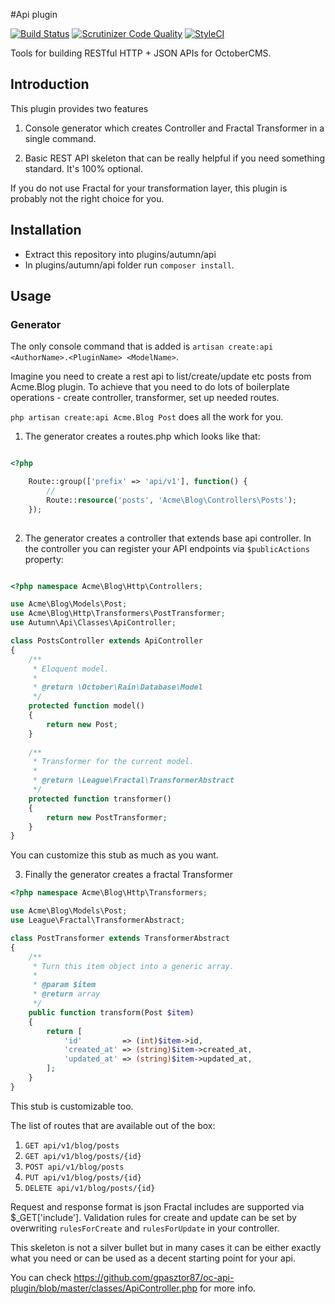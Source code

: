 #Api plugin

[![Build Status](https://scrutinizer-ci.com/g/gpasztor87/oc-api-plugin/badges/build.png?b=master)](https://scrutinizer-ci.com/g/gpasztor87/oc-api-plugin/build-status/master)
[![Scrutinizer Code Quality](https://scrutinizer-ci.com/g/gpasztor87/oc-api-plugin/badges/quality-score.png?b=master)](https://scrutinizer-ci.com/g/gpasztor87/oc-api-plugin/?branch=master)
[![StyleCI](https://styleci.io/repos/50492303/shield)](https://styleci.io/repos/50492303)

Tools for building RESTful HTTP + JSON APIs for OctoberCMS.

## Introduction

This plugin provides two features

1. Console generator which creates Controller and Fractal Transformer in a single command.

2. Basic REST API skeleton that can be really helpful if you need something standard. It's 100% optional.

If you do not use Fractal for your transformation layer, this plugin is probably not the right choice for you.

## Installation

* Extract this repository into plugins/autumn/api
* In plugins/autumn/api folder run `composer install`.

## Usage

### Generator

The only console command that is added is ```artisan create:api <AuthorName>.<PluginName> <ModelName>```.

Imagine you need to create a rest api to list/create/update etc posts from Acme.Blog plugin. 
To achieve that you need to do lots of boilerplate operations - create controller, transformer, set up needed routes.

```php artisan create:api Acme.Blog Post``` does all the work for you.


1. The generator creates a routes.php which looks like that:

```php

<?php

    Route::group(['prefix' => 'api/v1'], function() {
        //
        Route::resource('posts', 'Acme\Blog\Controllers\Posts');
    });
    
```

2) The generator creates a controller that extends base api controller.
In the controller you can register your API endpoints via `$publicActions` property:

```php

<?php namespace Acme\Blog\Http\Controllers;

use Acme\Blog\Models\Post;
use Acme\Blog\Http\Transformers\PostTransformer;
use Autumn\Api\Classes\ApiController;

class PostsController extends ApiController
{   
    /**
     * Eloquent model.
     *
     * @return \October\Rain\Database\Model
     */
    protected function model()
    {
        return new Post;
    }
    
    /**
     * Transformer for the current model.
     *
     * @return \League\Fractal\TransformerAbstract
     */
    protected function transformer()
    {
        return new PostTransformer;
    }
}

```

You can customize this stub as much as you want.

3) Finally the generator creates a fractal Transformer

```php
<?php namespace Acme\Blog\Http\Transformers;

use Acme\Blog\Models\Post;
use League\Fractal\TransformerAbstract;

class PostTransformer extends TransformerAbstract
{   
    /**
     * Turn this item object into a generic array.
     *
     * @param $item
     * @return array
     */
    public function transform(Post $item)
    {
        return [
            'id'         => (int)$item->id,
            'created_at' => (string)$item->created_at,
            'updated_at' => (string)$item->updated_at,
        ];
    }
}

```

This stub is customizable too.

The list of routes that are available out of the box:

1. `GET api/v1/blog/posts`
2. `GET api/v1/blog/posts/{id}`
3. `POST api/v1/blog/posts`
4. `PUT api/v1/blog/posts/{id}`
5. `DELETE api/v1/blog/posts/{id}`

Request and response format is json
Fractal includes are supported via $_GET['include'].
Validation rules for create and update can be set by overwriting `rulesForCreate` and `rulesForUpdate` in your controller.

This skeleton is not a silver bullet but in many cases it can be either exactly what you need or can be used as a decent starting point for your api.

You can check https://github.com/gpasztor87/oc-api-plugin/blob/master/classes/ApiController.php for more info.
